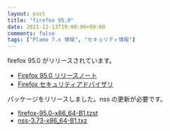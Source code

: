 ```yaml
---
layout: post
title: "firefox 95.0"
date: 2021-12-13T19:00:00+09:00
comments: false
tags: ["Plamo 7.x 情報", "セキュリティ情報"]
---
```

firefox 95.0 がリリースされています。

* [Firefox 95.0 リリースノート](https://www.mozilla.org/firefox/95.0/releasenotes/)
* [Firefox セキュリティアドバイザリ](https://www.mozilla.org/en-US/security/known-vulnerabilities/firefox/#firefox95.0)

パッケージをリリースしました。nss の更新が必要です。

* [firefox-95.0-x86_64-B1.tzst](https://repository.plamolinux.org/pub/linux/Plamo/Plamo-7.x/x86_64/plamo/07_multimedia/firefox-95.0-x86_64-B1.tzst)
* [nss-3.73-x86_64-B1.txz](https://repository.plamolinux.org/pub/linux/Plamo/Plamo-7.x/x86_64/plamo/03_libs/nss-3.73-x86_64-B1.txz)
<!--
* [nspr-4.31-x86_64-B1.txz](https://repository.plamolinux.org/pub/linux/Plamo/Plamo-7.x/x86_64/plamo/03_libs/nspr-4.31-x86_64-B1.txz)
<!--
* [icu-67.1-x86_64-B1.txz](https://repository.plamolinux.org/pub/linux/Plamo/Plamo-7.x/x86_64/plamo/03_libs/icu-67.1-x86_64-B1.txz)
-->
